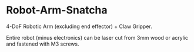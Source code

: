 # Robot-Arm-Snatcha

4-DoF Robotic Arm (excluding end effector) + Claw Gripper.

Entire robot (minus electronics) can be laser cut from 3mm wood or acrylic and fastened with M3 screws.

